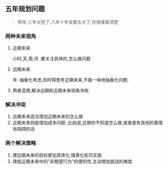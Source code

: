 ## 五年规划问题

> 两年,三年太短了,八年十年变数太大了,你很难看清楚

### 两种未来视角

1. 近期未来

   小时,天,周,月 :要关注具体的,怎么做问题

2. 远期未来

   年: 抽象化考虑,同时得思考近期未来,不能一味地抽象化问题.

3. 两者混用,解决远期和近期未来视角冲突.

### 解决冲突

1. 远期未来适当增加近期未来的怎么做
2. 近期未来则是增加成本问题.:比如说,近期你不知道怎么做,或者是有其他的事情有阻碍的话

### 两个解决策略

1. 使远期未来的目标更加具体化,情景化和可实施
2. 降低近期未来中的"非期望行为"的便利性,主动增加挑战的难度.